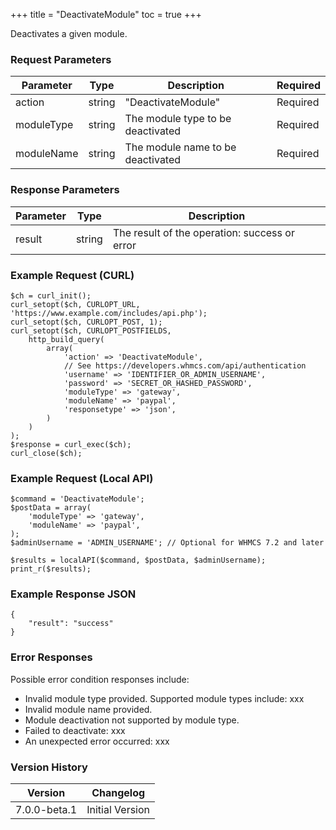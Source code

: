 +++
title = "DeactivateModule"
toc = true
+++

Deactivates a given module.

### Request Parameters

| Parameter | Type | Description | Required |
| --------- | ---- | ----------- | -------- |
| action | string | "DeactivateModule" | Required |
| moduleType | string | The module type to be deactivated | Required |
| moduleName | string | The module name to be deactivated | Required |

### Response Parameters

| Parameter | Type | Description |
| --------- | ---- | ----------- |
| result | string | The result of the operation: success or error |


### Example Request (CURL)

```
$ch = curl_init();
curl_setopt($ch, CURLOPT_URL, 'https://www.example.com/includes/api.php');
curl_setopt($ch, CURLOPT_POST, 1);
curl_setopt($ch, CURLOPT_POSTFIELDS,
    http_build_query(
        array(
            'action' => 'DeactivateModule',
            // See https://developers.whmcs.com/api/authentication
            'username' => 'IDENTIFIER_OR_ADMIN_USERNAME',
            'password' => 'SECRET_OR_HASHED_PASSWORD',
            'moduleType' => 'gateway',
            'moduleName' => 'paypal',
            'responsetype' => 'json',
        )
    )
);
$response = curl_exec($ch);
curl_close($ch);
```


### Example Request (Local API)

```
$command = 'DeactivateModule';
$postData = array(
    'moduleType' => 'gateway',
    'moduleName' => 'paypal',
);
$adminUsername = 'ADMIN_USERNAME'; // Optional for WHMCS 7.2 and later

$results = localAPI($command, $postData, $adminUsername);
print_r($results);
```


### Example Response JSON

```
{
    "result": "success"
}
```


### Error Responses

Possible error condition responses include:

* Invalid module type provided. Supported module types include: xxx
* Invalid module name provided.
* Module deactivation not supported by module type.
* Failed to deactivate: xxx
* An unexpected error occurred: xxx


### Version History

| Version | Changelog |
| ------- | --------- |
| 7.0.0-beta.1 | Initial Version |
